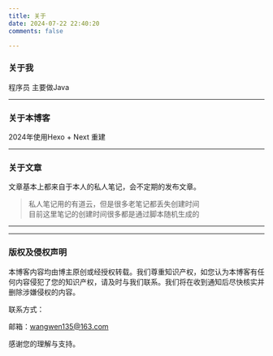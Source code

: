 ```yaml
---
title: 关于
date: 2024-07-22 22:40:20
comments: false

---
```


### 关于我

程序员  主要做Java

----

### 关于本博客

2024年使用Hexo + Next 重建

----

### 关于文章

文章基本上都来自于本人的私人笔记，会不定期的发布文章。


> 私人笔记用的有道云，但是很多老笔记都丢失创建时间  
> 目前这里笔记的创建时间很多都是通过脚本随机生成的
----

----

### 版权及侵权声明

本博客内容均由博主原创或经授权转载。我们尊重知识产权，如您认为本博客有任何内容侵犯了您的知识产权，请及时与我们联系。我们将在收到通知后尽快核实并删除涉嫌侵权的内容。

联系方式：

邮箱：wangwen135@163.com

感谢您的理解与支持。


